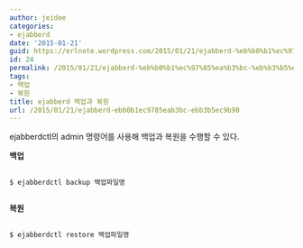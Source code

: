 ```yaml
---
author: jeidee
categories:
- ejabberd
date: '2015-01-21'
guid: https://erlnote.wordpress.com/2015/01/21/ejabberd-%eb%b0%b1%ec%97%85%ea%b3%bc-%eb%b3%b5%ec%9b%90/
id: 24
permalink: /2015/01/21/ejabberd-%eb%b0%b1%ec%97%85%ea%b3%bc-%eb%b3%b5%ec%9b%90/
tags:
- 백업
- 복원
title: ejabberd 백업과 복원
url: /2015/01/21/ejabberd-ebb0b1ec9785eab3bc-ebb3b5ec9b90
---
```


ejabberdctl의 admin 명령어를 사용해 백업과 복원을 수행할 수 있다.

**백업**

```
      
$ ejabberdctl backup 백업파일명
  
```

**복원**

```
      
$ ejabberdctl restore 백업파일명
  
```